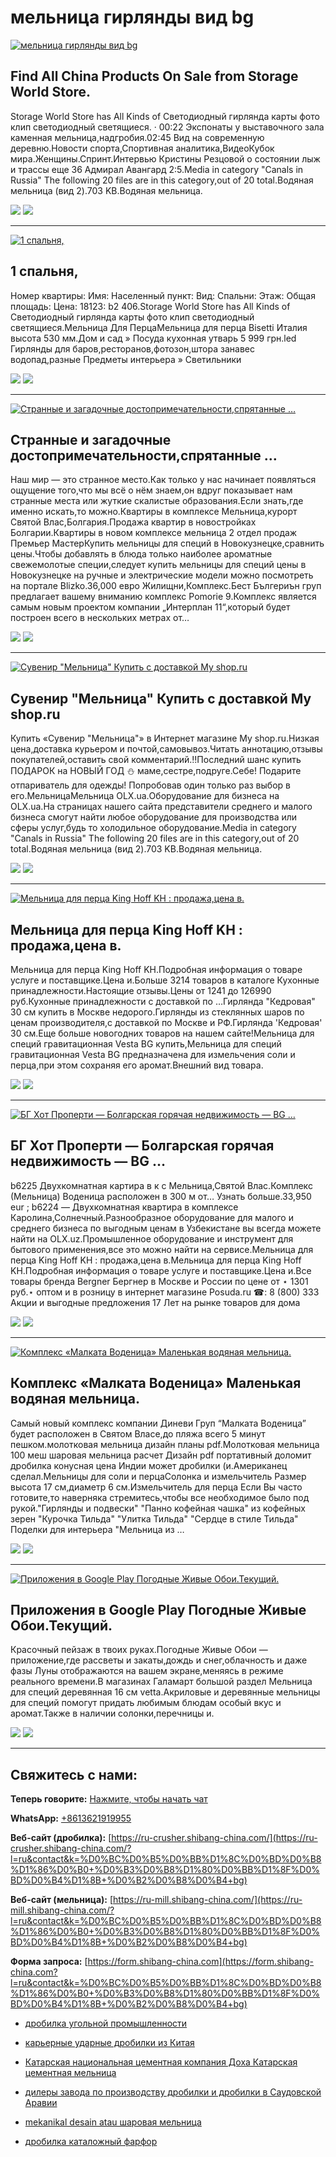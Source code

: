 # мельница гирлянды вид bg

<a href="https://swt.shibang-china.com/?l=ru&img&k=%D0%BC%D0%B5%D0%BB%D1%8C%D0%BD%D0%B8%D1%86%D0%B0+%D0%B3%D0%B8%D1%80%D0%BB%D1%8F%D0%BD%D0%B4%D1%8B+%D0%B2%D0%B8%D0%B4+bg" target="_blank">![мельница гирлянды вид bg](http://static.shibang-china.com/all-800x300/347.jpg)</a>

## Find All China Products On Sale from Storage World Store.
Storage World Store has All Kinds of Светодиодный гирлянда карты фото клип светодиодный светящиеся.&nbsp;&#0183;&#32;00:22 Экспонаты у выставочного зала каменная мельница,надгробия.02:45 Вид на современную деревню.Новости спорта,Спортивная аналитика,ВидеоКубок мира.Женщины.Спринт.Интервью Кристины Резцовой о состоянии лыж и трассы еще 36 Адмирал Авангард 2:5.Media in category &quot;Canals in Russia&quot; The following 20 files are in this category,out of 20 total.Водяная мельница (вид 2).703 KB.Водяная мельница.


<a href="https://whatsapp.shibangsoft.com/WhatsApp.php" target="_blank" title="WhatsApp">![](http://static.shibang-china.com/icon/whatsapp.png)</a> <a href="https://swt.shibang-china.com/?l=ru&icon&k=%D0%BC%D0%B5%D0%BB%D1%8C%D0%BD%D0%B8%D1%86%D0%B0+%D0%B3%D0%B8%D1%80%D0%BB%D1%8F%D0%BD%D0%B4%D1%8B+%D0%B2%D0%B8%D0%B4+bg" target="_blank">![](http://static.shibang-china.com/icon/chat-ru.png)</a>

---

<a href="https://swt.shibang-china.com/?l=ru&img&k=%D0%BC%D0%B5%D0%BB%D1%8C%D0%BD%D0%B8%D1%86%D0%B0+%D0%B3%D0%B8%D1%80%D0%BB%D1%8F%D0%BD%D0%B4%D1%8B+%D0%B2%D0%B8%D0%B4+bg" target="_blank">![1 спальня,](http://static.shibang-china.com/all-800x300/539.jpg)</a>

## 1 спальня,
Номер квартиры: Имя: Населенный пункт: Вид: Спальни: Этаж: Общая площадь: Цена: 18123: b2 406.Storage World Store has All Kinds of Светодиодный гирлянда карты фото клип светодиодный светящиеся.Мельница Для ПерцаМельница для перца Bisetti Италия высота 530 мм.Дом и сад &#187; Посуда кухонная утварь 5 999 грн.led Гирлянды для баров,ресторанов,фотозон,штора занавес водопад,разные Предметы интерьера &#187; Светильники


<a href="https://whatsapp.shibangsoft.com/WhatsApp.php" target="_blank" title="WhatsApp">![](http://static.shibang-china.com/icon/whatsapp.png)</a> <a href="https://swt.shibang-china.com/?l=ru&icon&k=%D0%BC%D0%B5%D0%BB%D1%8C%D0%BD%D0%B8%D1%86%D0%B0+%D0%B3%D0%B8%D1%80%D0%BB%D1%8F%D0%BD%D0%B4%D1%8B+%D0%B2%D0%B8%D0%B4+bg" target="_blank">![](http://static.shibang-china.com/icon/chat-ru.png)</a>

---

<a href="https://swt.shibang-china.com/?l=ru&img&k=%D0%BC%D0%B5%D0%BB%D1%8C%D0%BD%D0%B8%D1%86%D0%B0+%D0%B3%D0%B8%D1%80%D0%BB%D1%8F%D0%BD%D0%B4%D1%8B+%D0%B2%D0%B8%D0%B4+bg" target="_blank">![Странные и загадочные достопримечательности,спрятанные …](http://static.shibang-china.com/all-800x300/834.jpg)</a>

## Странные и загадочные достопримечательности,спрятанные …
Наш мир — это странное место.Как только у нас начинает появляться ощущение того,что мы всё о нём знаем,он вдруг показывает нам странные места или жуткие скалистые образования.Если знать,где именно искать,то можно.Квартиры в комплексе Мельница,курорт Святой Влас,Болгария.Продажа квартир в новостройках Болгарии.Квартиры в новом комплексе мельница 2 отдел продаж Премьер МастерКупить мельницы для специй в Новокузнецке,сравнить цены.Чтобы добавлять в блюда только наиболее ароматные свежемолотые специи,следует купить мельницы для специй цены в Новокузнецке на ручные и электрические модели можно посмотреть на портале Blizko.36,000 евро Жилищни,Комплекс.Бест Бългериън груп предлагает вашему вниманию комплекс Pomorie 9.Комплекс является самым новым проектом компании „Интерплан 11“,который будет построен всего в нескольких метрах от…


<a href="https://whatsapp.shibangsoft.com/WhatsApp.php" target="_blank" title="WhatsApp">![](http://static.shibang-china.com/icon/whatsapp.png)</a> <a href="https://swt.shibang-china.com/?l=ru&icon&k=%D0%BC%D0%B5%D0%BB%D1%8C%D0%BD%D0%B8%D1%86%D0%B0+%D0%B3%D0%B8%D1%80%D0%BB%D1%8F%D0%BD%D0%B4%D1%8B+%D0%B2%D0%B8%D0%B4+bg" target="_blank">![](http://static.shibang-china.com/icon/chat-ru.png)</a>

---

<a href="https://swt.shibang-china.com/?l=ru&img&k=%D0%BC%D0%B5%D0%BB%D1%8C%D0%BD%D0%B8%D1%86%D0%B0+%D0%B3%D0%B8%D1%80%D0%BB%D1%8F%D0%BD%D0%B4%D1%8B+%D0%B2%D0%B8%D0%B4+bg" target="_blank">![Сувенир &quot;Мельница&quot; Купить с доставкой My shop.ru](http://static.shibang-china.com/all-800x300/933.jpg)</a>

## Сувенир &quot;Мельница&quot; Купить с доставкой My shop.ru
Купить &#171;Сувенир &quot;Мельница&quot;&#187; в Интернет магазине My shop.ru.Низкая цена,доставка курьером и почтой,самовывоз.Читать аннотацию,отзывы покупателей,оставить свой комментарий.‼Последний шанс купить ПОДАРОК на НОВЫЙ ГОД ⛄ маме,сестре,подруге.Себе! Подарите отпариватель для одежды! Попробовав один только раз выбор в его.МельницаМельница OLX.ua.Оборудование для бизнеса на OLX.ua.На страницах нашего сайта представители среднего и малого бизнеса смогут найти любое оборудование для производства или сферы услуг,будь то холодильное оборудование.Media in category &quot;Canals in Russia&quot; The following 20 files are in this category,out of 20 total.Водяная мельница (вид 2).703 KB.Водяная мельница.


<a href="https://whatsapp.shibangsoft.com/WhatsApp.php" target="_blank" title="WhatsApp">![](http://static.shibang-china.com/icon/whatsapp.png)</a> <a href="https://swt.shibang-china.com/?l=ru&icon&k=%D0%BC%D0%B5%D0%BB%D1%8C%D0%BD%D0%B8%D1%86%D0%B0+%D0%B3%D0%B8%D1%80%D0%BB%D1%8F%D0%BD%D0%B4%D1%8B+%D0%B2%D0%B8%D0%B4+bg" target="_blank">![](http://static.shibang-china.com/icon/chat-ru.png)</a>

---

<a href="https://swt.shibang-china.com/?l=ru&img&k=%D0%BC%D0%B5%D0%BB%D1%8C%D0%BD%D0%B8%D1%86%D0%B0+%D0%B3%D0%B8%D1%80%D0%BB%D1%8F%D0%BD%D0%B4%D1%8B+%D0%B2%D0%B8%D0%B4+bg" target="_blank">![Мельница для перца King Hoff KH : продажа,цена в.](http://static.shibang-china.com/all-800x300/393.jpg)</a>

## Мельница для перца King Hoff KH : продажа,цена в.
Мельница для перца King Hoff KH.Подробная информация о товаре услуге и поставщике.Цена и.Больше 3214 товаров в каталоге Кухонные принадлежности.Настоящие отзывы.Цены от 1241 до 126990 руб.Кухонные принадлежности с доставкой по …Гирлянда &quot;Кедровая&quot; 30 см купить в Москве недорого.Гирлянды из стеклянных шаров по ценам производителя,с доставкой по Москве и РФ.Гирлянда 'Кедровая' 30 см.Еще больше новогодних товаров на нашем сайте!Мельница для специй гравитационная Vesta BG купить,Мельница для специй гравитационная Vesta BG предназначена для измельчения соли и перца,при этом сохраняя его аромат.Внешний вид товара.


<a href="https://whatsapp.shibangsoft.com/WhatsApp.php" target="_blank" title="WhatsApp">![](http://static.shibang-china.com/icon/whatsapp.png)</a> <a href="https://swt.shibang-china.com/?l=ru&icon&k=%D0%BC%D0%B5%D0%BB%D1%8C%D0%BD%D0%B8%D1%86%D0%B0+%D0%B3%D0%B8%D1%80%D0%BB%D1%8F%D0%BD%D0%B4%D1%8B+%D0%B2%D0%B8%D0%B4+bg" target="_blank">![](http://static.shibang-china.com/icon/chat-ru.png)</a>

---

<a href="https://swt.shibang-china.com/?l=ru&img&k=%D0%BC%D0%B5%D0%BB%D1%8C%D0%BD%D0%B8%D1%86%D0%B0+%D0%B3%D0%B8%D1%80%D0%BB%D1%8F%D0%BD%D0%B4%D1%8B+%D0%B2%D0%B8%D0%B4+bg" target="_blank">![БГ Хот Проперти — Болгарская горячая недвижимость — BG …](http://static.shibang-china.com/all-800x300/775.jpg)</a>

## БГ Хот Проперти — Болгарская горячая недвижимость — BG …
b6225 Двухкомнатная картира в к с Мельница,Святой Влас.Комплекс (Мельница) Воденица расположен в 300 м от… Узнать больше.33,950 eur ; b6224 — Двухкомнатная квартира в комплексе Каролина,Солнечный.Разнообразное оборудование для малого и среднего бизнеса по выгодным ценам в Узбекистане вы всегда можете найти на OLX.uz.Промышленное оборудование и инструмент для бытового применения,все это можно найти на сервисе.Мельница для перца King Hoff KH : продажа,цена в.Мельница для перца King Hoff KH.Подробная информация о товаре услуге и поставщике.Цена и.Все товары бренда Bergner Бергнер в Москве и России по цене от ⋆ 1301 руб.⋆ оптом и в розницу в интернет магазине Posuda.ru ☎: 8 (800) 333 Акции и выгодные предложения 17 Лет на рынке товаров для дома


<a href="https://whatsapp.shibangsoft.com/WhatsApp.php" target="_blank" title="WhatsApp">![](http://static.shibang-china.com/icon/whatsapp.png)</a> <a href="https://swt.shibang-china.com/?l=ru&icon&k=%D0%BC%D0%B5%D0%BB%D1%8C%D0%BD%D0%B8%D1%86%D0%B0+%D0%B3%D0%B8%D1%80%D0%BB%D1%8F%D0%BD%D0%B4%D1%8B+%D0%B2%D0%B8%D0%B4+bg" target="_blank">![](http://static.shibang-china.com/icon/chat-ru.png)</a>

---

<a href="https://swt.shibang-china.com/?l=ru&img&k=%D0%BC%D0%B5%D0%BB%D1%8C%D0%BD%D0%B8%D1%86%D0%B0+%D0%B3%D0%B8%D1%80%D0%BB%D1%8F%D0%BD%D0%B4%D1%8B+%D0%B2%D0%B8%D0%B4+bg" target="_blank">![Комплекс &#171;Малката Воденица&#187; Маленькая водяная мельница.](http://static.shibang-china.com/all-800x300/955.jpg)</a>

## Комплекс &#171;Малката Воденица&#187; Маленькая водяная мельница.
Самый новый комплекс компании Диневи Груп “Малката Воденица” будет расположен в Святом Власе,до пляжа всего 5 минут пешком.молотковая мельница дизайн планы pdf.Молотковая мельница 100 меш шаровая мельница расчет Дизайн pdf портативный доломит дробилка конусная цена Индии может дробилки (и.Американец сделал.Мельницы для соли и перцаСолонка и измельчитель Размер высота 17 см,диаметр 6 см.Измельчитель для перца Если Вы часто готовите,то наверняка стремитесь,чтобы все необходимое было под рукой.&quot;Гирлянды и подвески&quot; &quot;Панно кофейная чашка&quot; из кофейных зерен &quot;Курочка Тильда&quot; &quot;Улитка Тильда&quot; &quot;Сердце в стиле Тильда&quot; Поделки для интерьера &quot;Мельница из …


<a href="https://whatsapp.shibangsoft.com/WhatsApp.php" target="_blank" title="WhatsApp">![](http://static.shibang-china.com/icon/whatsapp.png)</a> <a href="https://swt.shibang-china.com/?l=ru&icon&k=%D0%BC%D0%B5%D0%BB%D1%8C%D0%BD%D0%B8%D1%86%D0%B0+%D0%B3%D0%B8%D1%80%D0%BB%D1%8F%D0%BD%D0%B4%D1%8B+%D0%B2%D0%B8%D0%B4+bg" target="_blank">![](http://static.shibang-china.com/icon/chat-ru.png)</a>

---

<a href="https://swt.shibang-china.com/?l=ru&img&k=%D0%BC%D0%B5%D0%BB%D1%8C%D0%BD%D0%B8%D1%86%D0%B0+%D0%B3%D0%B8%D1%80%D0%BB%D1%8F%D0%BD%D0%B4%D1%8B+%D0%B2%D0%B8%D0%B4+bg" target="_blank">![Приложения в Google Play Погодные Живые Обои.Текущий.](http://static.shibang-china.com/all-800x300/1161.jpg)</a>

## Приложения в Google Play Погодные Живые Обои.Текущий.
Красочный пейзаж в твоих руках.Погодные Живые Обои — приложение,где рассветы и закаты,дождь и снег,облачность и даже фазы Луны отображаются на вашем экране,меняясь в режиме реального времени.В магазинах Галамарт большой раздел Мельница для специй деревянная 16 см vetta.Акриловые и деревянные мельницы для специй помогут придать любимым блюдам особый вкус и аромат.Также в наличии солонки,перечницы и.

<a href="https://whatsapp.shibangsoft.com/WhatsApp.php" target="_blank" title="WhatsApp">![](http://static.shibang-china.com/icon/whatsapp.png)</a> <a href="https://swt.shibang-china.com/?l=ru&icon&k=%D0%BC%D0%B5%D0%BB%D1%8C%D0%BD%D0%B8%D1%86%D0%B0+%D0%B3%D0%B8%D1%80%D0%BB%D1%8F%D0%BD%D0%B4%D1%8B+%D0%B2%D0%B8%D0%B4+bg" target="_blank">![](http://static.shibang-china.com/icon/chat-ru.png)</a>

---
## Свяжитесь с нами:

**Теперь говорите:** [Нажмите, чтобы начать чат](https://swt.shibang-china.com?l=ru&contact&k=%D0%BC%D0%B5%D0%BB%D1%8C%D0%BD%D0%B8%D1%86%D0%B0+%D0%B3%D0%B8%D1%80%D0%BB%D1%8F%D0%BD%D0%B4%D1%8B+%D0%B2%D0%B8%D0%B4+bg)

**WhatsApp:**  [+8613621919955](https://whatsapp.shibangsoft.com/WhatsApp.php)

**Веб-сайт (дробилка):** [https://ru-crusher.shibang-china.com/](https://ru-crusher.shibang-china.com/?l=ru&contact&k=%D0%BC%D0%B5%D0%BB%D1%8C%D0%BD%D0%B8%D1%86%D0%B0+%D0%B3%D0%B8%D1%80%D0%BB%D1%8F%D0%BD%D0%B4%D1%8B+%D0%B2%D0%B8%D0%B4+bg)

**Веб-сайт (мельница):** [https://ru-mill.shibang-china.com/](https://ru-mill.shibang-china.com/?l=ru&contact&k=%D0%BC%D0%B5%D0%BB%D1%8C%D0%BD%D0%B8%D1%86%D0%B0+%D0%B3%D0%B8%D1%80%D0%BB%D1%8F%D0%BD%D0%B4%D1%8B+%D0%B2%D0%B8%D0%B4+bg)

**Форма запроса:** [https://form.shibang-china.com](https://form.shibang-china.com?l=ru&contact&k=%D0%BC%D0%B5%D0%BB%D1%8C%D0%BD%D0%B8%D1%86%D0%B0+%D0%B3%D0%B8%D1%80%D0%BB%D1%8F%D0%BD%D0%B4%D1%8B+%D0%B2%D0%B8%D0%B4+bg)

* [дробилка угольной промышленности](../133/%D0%B4%D1%80%D0%BE%D0%B1%D0%B8%D0%BB%D0%BA%D0%B0%20%D1%83%D0%B3%D0%BE%D0%BB%D1%8C%D0%BD%D0%BE%D0%B9%20%D0%BF%D1%80%D0%BE%D0%BC%D1%8B%D1%88%D0%BB%D0%B5%D0%BD%D0%BD%D0%BE%D1%81%D1%82%D0%B8.md)

* [карьерные ударные дробилки из Китая](../133/%D0%BA%D0%B0%D1%80%D1%8C%D0%B5%D1%80%D0%BD%D1%8B%D0%B5%20%D1%83%D0%B4%D0%B0%D1%80%D0%BD%D1%8B%D0%B5%20%D0%B4%D1%80%D0%BE%D0%B1%D0%B8%D0%BB%D0%BA%D0%B8%20%D0%B8%D0%B7%20%D0%9A%D0%B8%D1%82%D0%B0%D1%8F.md)

* [Катарская национальная цементная компания Доха Катарская цементная мельница](../135/%D0%9A%D0%B0%D1%82%D0%B0%D1%80%D1%81%D0%BA%D0%B0%D1%8F%20%D0%BD%D0%B0%D1%86%D0%B8%D0%BE%D0%BD%D0%B0%D0%BB%D1%8C%D0%BD%D0%B0%D1%8F%20%D1%86%D0%B5%D0%BC%D0%B5%D0%BD%D1%82%D0%BD%D0%B0%D1%8F%20%D0%BA%D0%BE%D0%BC%D0%BF%D0%B0%D0%BD%D0%B8%D1%8F%20%D0%94%D0%BE%D1%85%D0%B0%20%D0%9A%D0%B0%D1%82%D0%B0%D1%80%D1%81%D0%BA%D0%B0%D1%8F%20%D1%86%D0%B5%D0%BC%D0%B5%D0%BD%D1%82%D0%BD%D0%B0%D1%8F%20%D0%BC%D0%B5%D0%BB%D1%8C%D0%BD%D0%B8%D1%86%D0%B0.md)

* [дилеры завода по производству дробилки и дробилки в Саудовской Аравии](../135/%D0%B4%D0%B8%D0%BB%D0%B5%D1%80%D1%8B%20%D0%B7%D0%B0%D0%B2%D0%BE%D0%B4%D0%B0%20%D0%BF%D0%BE%20%D0%BF%D1%80%D0%BE%D0%B8%D0%B7%D0%B2%D0%BE%D0%B4%D1%81%D1%82%D0%B2%D1%83%20%D0%B4%D1%80%D0%BE%D0%B1%D0%B8%D0%BB%D0%BA%D0%B8%20%D0%B8%20%D0%B4%D1%80%D0%BE%D0%B1%D0%B8%D0%BB%D0%BA%D0%B8%20%D0%B2%20%D0%A1%D0%B0%D1%83%D0%B4%D0%BE%D0%B2%D1%81%D0%BA%D0%BE%D0%B9%20%D0%90%D1%80%D0%B0%D0%B2%D0%B8%D0%B8.md)

* [mekanikal desain atau шаровая мельница](../134/mekanikal%20desain%20atau%20%D1%88%D0%B0%D1%80%D0%BE%D0%B2%D0%B0%D1%8F%20%D0%BC%D0%B5%D0%BB%D1%8C%D0%BD%D0%B8%D1%86%D0%B0.md)

* [дробилка каталожный фарфор](../134/%D0%B4%D1%80%D0%BE%D0%B1%D0%B8%D0%BB%D0%BA%D0%B0%20%D0%BA%D0%B0%D1%82%D0%B0%D0%BB%D0%BE%D0%B6%D0%BD%D1%8B%D0%B9%20%D1%84%D0%B0%D1%80%D1%84%D0%BE%D1%80.md)